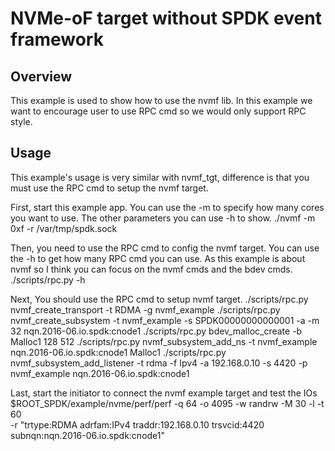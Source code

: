 # NVMe-oF target without SPDK event framework

## Overview

This example is used to show how to use the nvmf lib. In this example we want to encourage user
to use RPC cmd so we would only support RPC style.

## Usage

This example's usage is very similar with nvmf_tgt, difference is that you must use the RPC cmd
to setup the nvmf target.

First, start this example app. You can use the -m to specify how many cores you want to use.
The other parameters you can use -h to show.
	./nvmf -m 0xf -r /var/tmp/spdk.sock

Then, you need to use the RPC cmd to config the nvmf target. You can use the -h to get how many
RPC cmd you can use. As this example is about nvmf so I think you can focus on the nvmf cmds and
the bdev cmds.
	./scripts/rpc.py -h

Next, You should use the RPC cmd to setup nvmf target.
	./scripts/rpc.py nvmf_create_transport -t RDMA -g nvmf_example
	./scripts/rpc.py nvmf_create_subsystem -t nvmf_example -s SPDK00000000000001 -a -m 32 nqn.2016-06.io.spdk:cnode1
	./scripts/rpc.py bdev_malloc_create -b Malloc1 128 512
	./scripts/rpc.py nvmf_subsystem_add_ns -t nvmf_example nqn.2016-06.io.spdk:cnode1 Malloc1
	./scripts/rpc.py nvmf_subsystem_add_listener -t rdma -f Ipv4 -a 192.168.0.10 -s 4420 -p nvmf_example nqn.2016-06.io.spdk:cnode1

Last, start the initiator to connect the nvmf example target and test the IOs
	$ROOT_SPDK/example/nvme/perf/perf -q 64 -o 4095 -w randrw -M 30 -l -t 60 \
	-r "trtype:RDMA adrfam:IPv4 traddr:192.168.0.10 trsvcid:4420 subnqn:nqn.2016-06.io.spdk:cnode1"
